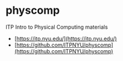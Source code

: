 physcomp
========

ITP Intro to Physical Computing materials

* [https://itp.nyu.edu/](https://itp.nyu.edu/)
* [https://github.com/ITPNYU/physcomp](https://github.com/ITPNYU/physcomp)
